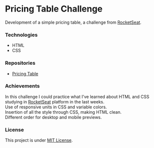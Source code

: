 <h1>Pricing Table Challenge</h1>
<p>Development of a simple pricing table, a challenge from <a target="_blank" href="https://www.rocketseat.com.br">RocketSeat</a>.</p>

<h3>Technologies</h3>
<ul>
  <li>HTML</li>
  <li>CSS</li>
</ul>

<h3>Repositories</h3>
<ul><li><a target="_blank" href="https://efficient-sloth-d85.notion.site/Desafio-Pricing-Table-e0b6f59253e54d229fdde09228226b32">Pricing Table</a></li></ul>

<h3>Achievements</h3>
<p>In this challenge I could practice what I've learned about HTML and CSS studying in <a target="_blank" href="https://www.rocketseat.com.br">RocketSeat</a> platform in the last weeks.<br>Use of responsive units in CSS and variable colors.<br>Insertion of all the style through CSS, making HTML clean.<br>Different order for desktop and mobile previews.</p>

<h3>License</h3>
<p>This project is under <a target="_blank" href="https://github.com/marcelofgaraujo/RocketNews_challenge/blob/main/LICENSE">MIT License</a>.</p>
